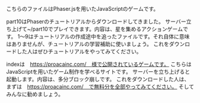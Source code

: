 こちらのファイルはPhaser.jsを用いたJavaScriptのゲームです。

part10はPhaserのチュートリアルからダウンロードしてきました。
サーバー立ち上げて~/part10でプレイできます。内容は、星を集めるアクションゲームです。
1〜9はチュートリアルの作成途中を追ったファイルです。それ自体に意味はありませんが、チュートリアルの学習補助に使いましょう。
これをダウンロードした人はぜひチュートリアルをやってみてください。

indexは　https://proacainc.com/　様で公開されているゲームです。
こちらはJavaScriptを用いたゲーム制作を学べるサイトです。
サーバーを立ち上げると起動します。内容は、多分ブロック崩しです。
これをダウンロードした人は、まずは　https://proacainc.com/　で無料分を全部やってみてください。
そしてみんなに勧めましょう。
